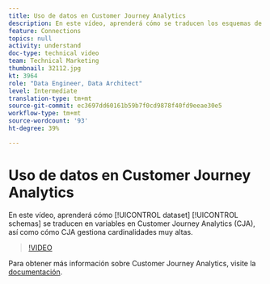 ```yaml
---
title: Uso de datos en Customer Journey Analytics
description: En este vídeo, aprenderá cómo se traducen los esquemas de conjuntos de datos en variables en Customer Journey Analytics (CJA) de Adobe, así como la forma en la que CJA gestiona cardinalidades elevadas.
feature: Connections
topics: null
activity: understand
doc-type: technical video
team: Technical Marketing
thumbnail: 32112.jpg
kt: 3964
role: "Data Engineer, Data Architect"
level: Intermediate
translation-type: tm+mt
source-git-commit: ec3697dd60161b59b7f0cd9878f40fd9eeae30e5
workflow-type: tm+mt
source-wordcount: '93'
ht-degree: 39%

---
```



# Uso de datos en Customer Journey Analytics

En este vídeo, aprenderá cómo [!UICONTROL dataset] [!UICONTROL schemas] se traducen en variables en Customer Journey Analytics (CJA), así como cómo CJA gestiona cardinalidades muy altas.

>[!VIDEO](https://video.tv.adobe.com/v/32112/?quality=12)

Para obtener más información sobre Customer Journey Analytics, visite la [documentación](https://docs.adobe.com/content/help/es-ES/analytics-platform/using/cja-landing.html).
